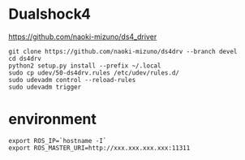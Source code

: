 # Dualshock4
https://github.com/naoki-mizuno/ds4_driver

```
git clone https://github.com/naoki-mizuno/ds4drv --branch devel
cd ds4drv
python2 setup.py install --prefix ~/.local
sudo cp udev/50-ds4drv.rules /etc/udev/rules.d/
sudo udevadm control --reload-rules
sudo udevadm trigger
```

# environment
```
export ROS_IP=`hostname -I`
export ROS_MASTER_URI=http://xxx.xxx.xxx.xxx:11311
```
